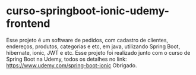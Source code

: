 # curso-springboot-ionic-udemy-frontend

Esse projeto é um software de pedidos, com cadastro de clientes, endereços, produtos, categorias e etc, em java, utilizando Spring Boot, hibernate, ionic, JWT e etc.
Esse projeto foi realizado junto com o curso de Spring Boot na Udemy, todos os detalhes no link: https://www.udemy.com/spring-boot-ionic
Obrigado.
